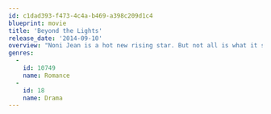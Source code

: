 ```yaml
---
id: c1dad393-f473-4c4a-b469-a398c209d1c4
blueprint: movie
title: 'Beyond the Lights'
release_date: '2014-09-10'
overview: "Noni Jean is a hot new rising star. But not all is what it seems, and the pressure causes Noni to nearly fall apart - until she meets Kaz Nicol, a promising young cop and aspiring politician who's been assigned to her detail. Can Kaz's love give Noni the courage to find her own voice and break free to become the artist she was meant to be?"
genres:
  -
    id: 10749
    name: Romance
  -
    id: 18
    name: Drama
---
```

